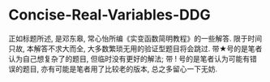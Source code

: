 # Concise-Real-Variables-DDG
正如标题所述, 是邓东皋, 常心怡所编《实变函数简明教程》的一些解答.  限于时间只故, 本解答不求大而全, 大多数繁琐无用的验证型题目将会跳过. 带★号的是笔者认为自己想复杂了的题目, 但临时没有更好的解法; 带 ! 号的是笔者认为可能有错误的题目, 亦有可能是笔者用了比较老的版本, 总之多留心一下无妨.
